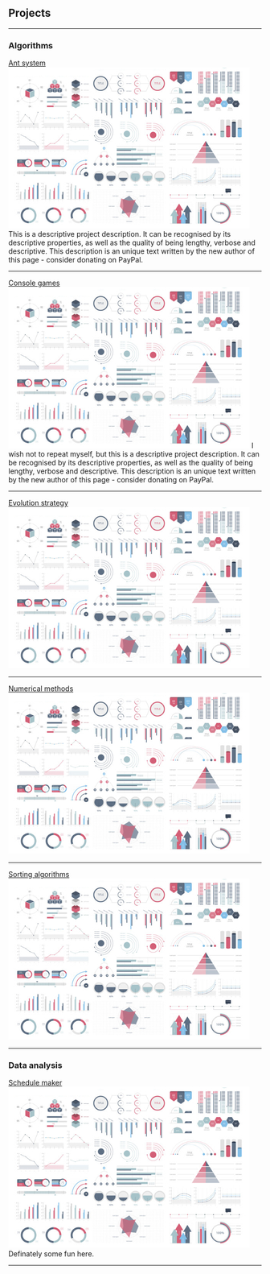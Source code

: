 ## Projects

---

### Algorithms

[Ant system](/projects/ant-system)
<img src="images/dummy_thumbnail.jpg?raw=true"/>
This is a descriptive project description. It can be recognised by its descriptive properties, as well as the quality of being lengthy, verbose and descriptive. This description is an unique text written by the new author of this page - consider donating on PayPal.

---
[Console games](/projects/schedule-maker)
<img src="images/dummy_thumbnail.jpg?raw=true"/>
I wish not to repeat myself, but this is a descriptive project description. It can be recognised by its descriptive properties, as well as the quality of being lengthy, verbose and descriptive. This description is an unique text written by the new author of this page - consider donating on PayPal.

---
[Evolution strategy](/projects/evolution-strategy)
<img src="images/dummy_thumbnail.jpg?raw=true"/>

---
[Numerical methods](/projects/numerical-methods)
<img src="images/dummy_thumbnail.jpg?raw=true"/>

---
[Sorting algorithms](/projects/sorting-algorithms)
<img src="images/dummy_thumbnail.jpg?raw=true"/>

---

### Data analysis

[Schedule maker](/projects/schedule-maker)
<img src="images/dummy_thumbnail.jpg?raw=true"/>
Definately some fun here.

---

